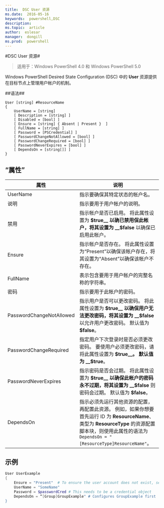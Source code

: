 ```yaml
---
title:  DSC User 资源
ms.date:  2016-05-16
keywords:  powershell,DSC
description:  
ms.topic:  article
author:  eslesar
manager:  dongill
ms.prod:  powershell
---
```


#DSC User 资源#

 
>适用于：Windows PowerShell 4.0 和 Windows PowerShell 5.0


Windows PowerShell Desired State Configuration (DSC) 中的 __User__ 资源提供在目标节点上管理用户帐户的机制。


##语法##

```
User [string] #ResourceName
{
    UserName = [string]
    [ Description = [string] ]
    [ Disabled = [bool] ]
    [ Ensure = [string] { Absent | Present }  ]
    [ FullName = [string] ]
    [ Password = [PSCredential] ]
    [ PasswordChangeNotAllowed = [bool] ]
    [ PasswordChangeRequired = [bool] ]
    [ PasswordNeverExpires = [bool] ]
    [ DependsOn = [string[]] ]
}
```

## “属性”
|  属性  |  说明   | 
|---|---| 
| UserName| 指示要确保其特定状态的帐户名。| 
| 说明| 指示要用于用户帐户的说明。| 
| 禁用| 指示帐户是否已启用。 将此属性设置为 __$true__ 以确已禁用保此帐户，将其设置为 __$false__ 以确保已启用此帐户。| 
| Ensure| 指示帐户是否存在。 将此属性设置为“Present”以确保该帐户存在，将其设置为“Absent”以确保该帐户不存在。| 
| FullName| 表示包含要用于用户帐户的完整名称的字符串。| 
| 密码| 指示要用于此帐户的密码。 | 
| PasswordChangeNotAllowed| 指示用户是否可以更改密码。 将此属性设置为 __$true__ 以确保用户无法更改密码，将其设置为 __$false__ 以允许用户更改密码。 默认值为 __$false__。| 
| PasswordChangeRequired| 指定用户下次登录时是否必须更改密码。 要使用户必须更改密码，请将此属性设置为 __$true__。 默认值为 __$true__。| 
| PasswordNeverExpires| 指示密码是否会过期。 将此属性设置为 __$true__ 以确保此帐户的密码永不过期，将其设置为 __$false__ 则密码会过期。 默认值为 __$false__。| 
| DependsOn | 指示必须先运行其他资源的配置，再配置此资源。 例如，如果你想要首先运行 ID 为 __ResourceName__、类型为 __ResourceType__ 的资源配置脚本块，则使用此属性的语法为 `DependsOn = "[ResourceType]ResourceName"`。| 

## 示例

```powershell
User UserExample
{
    Ensure = "Present"  # To ensure the user account does not exist, set Ensure to "Absent"
    UserName = "SomeName"
    Password = $passwordCred # This needs to be a credential object
    DependsOn = “[Group]GroupExample" # Configures GroupExample first
}
```



<!--HONumber=May16_HO3-->


